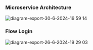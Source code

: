 ### Microservice Architecture
![diagram-export-30-6-2024-19 59 14](https://github.com/fnajudas/shopeefun-user-and-recomendation-service/assets/127848448/783162c6-5d15-4b45-a683-6d7b7a07c32e)

### Flow Login
![diagram-export-26-6-2024-19 29 03](https://github.com/afterofficeteam/user-service/assets/172182593/e1aa0170-0827-4459-9f30-008ab3054c3f)